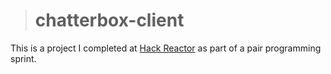 > # chatterbox-client

This is a project I completed at [Hack Reactor](https://www.hackreactor.com/) as part of a pair programming sprint.

